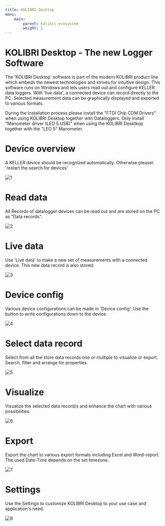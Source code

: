 ```yaml
---
title: KOLIBRI Desktop
menu:
    main:
        parent: kolibri-ecosystem
        weight: 1
---
```


# KOLIBRI Desktop - The new Logger Software

The 'KOLIBRI Desktop' software is part of the modern KOLIBRI product line which embeds the newest technologies and strives for intuitive design. This software runs on Windows and lets users read out and configure KELLER data loggers. With 'live data', a connected device can record directly to the PC. Selected measurement data can be graphically displayed and exported to various formats.

During the Installation process please install the "FTDI Chip CDM Drivers" when using KOLIBRI Desktop together with Dataloggers. Only install "Manometer driver (LEO 5 USB)" when using the KOLIBRI Desktkop together with the "LEO 5" Manometer.

# Device overview

A KELLER device should be recognized automatically. Otherwise pleaser 'restart the search for devices'

![1](\\images/1.png)



# Read data

All Records of datalogger devices can be read out and are stored on the PC as "Data records".

![2](\\images\2.png)



# Live data

Use 'Live data' to make a new set of measurements with a connected device. This new data record is also stored.

![3](\\images\3.png)



# Device config

Various device configurations can be made in 'Device config'. Use the button to write configurations down to the device.

![4](\\images\4.png)



# Select data record

Select from all the store data records one or multiple to visualize or export. Search, filter and arrange for properties.

![5](\\images\5.png)



# Visualize

Visualize the selected data record/s and enhance the chart with various possibilities.

![6](\\images\6.png)



# Export

Export the chart to various export formats including Excel and Word-report. The used Date-Time depends on the set timezone.

![7](\\images\7.png)



# Settings

Use the Settings to customize KOLIBRI Desktop to your use case and application's need.

![8](\\images\8.png)
